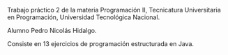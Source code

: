 Trabajo práctico 2 de la materia Programación II, Tecnicatura Universitaria en Programación,
Universidad Tecnológica Nacional.

Alumno Pedro Nicolás Hidalgo.

Consiste en 13 ejercicios de programación estructurada en Java.
